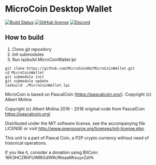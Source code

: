 # MicroCoin Desktop Wallet

[![Build Status](https://travis-ci.org/MicroCoinHU/MicroCoinWallet.svg?branch=master)](https://travis-ci.org/MicroCoinHU/MicroCoinWallet) [![GitHub license](https://img.shields.io/github/license/MicroCoinHU/MicroCoinWallet.svg)](https://github.com/MicroCoinHU/MicroCoinWallet/blob/master/LICENSE)
[![Discord](https://img.shields.io/discord/437694294464266252.svg)](https://discord.gg/AmhKKcs)


## How to build

1. Clone git repository
2. Init submodules
3. Run lazbuild MicroCoinWallet.lpi

```Shell
git clone https://github.com/MicroCoinHU/MicroCoinWallet.git
cd MicroCoinWallet
git submodule init
git submodule update
lazbuild ./MicroCoinWallet.lpi
```

MicroCoin is based on PascalCoin (https://pascalcoin.org/). Copyright (c) Albert Molina

  Copyright (c) Albert Molina 2016 - 2018 original code from PascalCoin https://pascalcoin.org/

  Distributed under the MIT software license, see the accompanying file LICENSE
  or visit http://www.opensource.org/licenses/mit-license.php.

  This unit is a part of Pascal Coin, a P2P crypto currency without need of
  historical operations.

  If you like it, consider a donation using BitCoin:
    16K3HCZRhFUtM8GdWRcfKeaa6KsuyxZaYk
